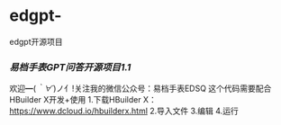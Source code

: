 # edgpt-
edgpt开源项目
### _**易档手表GPT问答开源项目1.1**_
欢迎━(*｀∀´*)ノ亻!关注我的微信公众号：易档手表EDSQ
这个代码需要配合HBuilder X开发+使用
1.下载HBuilder X：https://www.dcloud.io/hbuilderx.html
2.导入文件
3.编辑
4.运行
